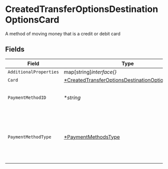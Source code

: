 # CreatedTransferOptionsDestinationOptionsCard

A method of moving money that is a credit or debit card


## Fields

| Field                                                                                                                        | Type                                                                                                                         | Required                                                                                                                     | Description                                                                                                                  | Example                                                                                                                      |
| ---------------------------------------------------------------------------------------------------------------------------- | ---------------------------------------------------------------------------------------------------------------------------- | ---------------------------------------------------------------------------------------------------------------------------- | ---------------------------------------------------------------------------------------------------------------------------- | ---------------------------------------------------------------------------------------------------------------------------- |
| `AdditionalProperties`                                                                                                       | map[string]*interface{}*                                                                                                     | :heavy_minus_sign:                                                                                                           | N/A                                                                                                                          | [object Object]                                                                                                              |
| `Card`                                                                                                                       | [*CreatedTransferOptionsDestinationOptionsCardCard](../../models/shared/createdtransferoptionsdestinationoptionscardcard.md) | :heavy_minus_sign:                                                                                                           | N/A                                                                                                                          |                                                                                                                              |
| `PaymentMethodID`                                                                                                            | **string*                                                                                                                    | :heavy_minus_sign:                                                                                                           | UUID v4                                                                                                                      | ec7e1848-dc80-4ab0-8827-dd7fc0737b43                                                                                         |
| `PaymentMethodType`                                                                                                          | [*PaymentMethodsType](../../models/shared/paymentmethodstype.md)                                                             | :heavy_minus_sign:                                                                                                           | The payment method type that represents a payment rail and directionality                                                    |                                                                                                                              |